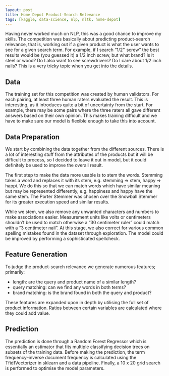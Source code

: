 ```yaml
---
layout: post
title: Home Depot Product-Search Relevance
tags: [kaggle, data-science, nlp, nltk, home-depot]
---
```


Having never worked much on NLP, this was a good chance to improve my skills. The competition was basically about predicting product-search relevance, that is, working out if a given product is what the user wants to see for a given search term. For example, if I search “1/2'’ screw” the best results would be (you guessed it) a 1/2 inch screw, but what brand? Is it steel or wood? Do I also want to see screwdrivers? Do I care about 1/2 inch nails? This is a very tricky topic when you get into the details.

## Data
The training set for this competition was created by human validators. For each pairing, at least three human raters evaluated the result. This is interesting, as it introduces quite a bit of uncertainty from the start. For example, there may be some pairs where the three raters all gave different answers based on their own opinion. This makes training difficult and we have to make sure our model is flexible enough to take this into account.

## Data Preparation
We start by combining the data together from the different sources. There is a lot of interesting stuff from the attributes of the products but it will be difficult to process, so I decided to leave it out in model, but it could definitely be used to improve the overall result.

The first step to make the data more usable is to stem the words. Stemming takes a word and replaces it with its stem, e.g. stemming => stem, happy => happi. We do this so that we can match words which have similar meaning but may be represented differently, e.g. happiness and happy have the same stem. The Porter Stemmer was chosen over the Snowball Stemmer for its greater execution speed and similar results.

While we stem, we also remove any unwanted characters and numbers to make associations easier. Measurement units like volts or centimeters shouldn’t be used to match otherwise a “30 centimeter ruler” could match with a “3 centimeter nail”. At this stage, we also correct for various common spelling mistakes found in the dataset through exploration. The model could be improved by performing a sophisticated spellcheck.

## Feature Generation
To judge the product-search relevance we generate numerous features; primarily:
- length: are the query and product name of a similar length?
- query matching: can we find any words in both terms?
- brand matching: is the brand found in both the query and product?

These features are expanded upon in depth by utilising the full set of product information. Ratios between certain variables are calculated where they could add value.

## Prediction
The prediction is done through a Random Forest Regressor which is essentially an estimator that fits multiple classifying decision trees on subsets of the training data. Before making the prediction, the term frequency–inverse document frequency is calculated using the TfidfVectorizer in sklearn and a data pipeline. Finally, a 10 x 20 grid search is performed to optimise the model parameters.
